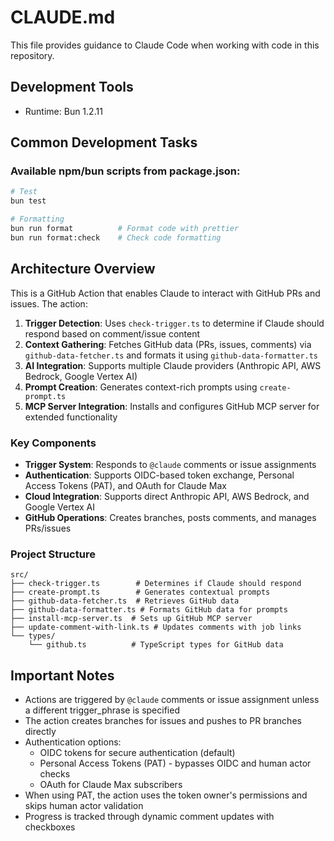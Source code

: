 # CLAUDE.md

This file provides guidance to Claude Code when working with code in this repository.

## Development Tools

- Runtime: Bun 1.2.11

## Common Development Tasks

### Available npm/bun scripts from package.json:

```bash
# Test
bun test

# Formatting
bun run format          # Format code with prettier
bun run format:check    # Check code formatting
```

## Architecture Overview

This is a GitHub Action that enables Claude to interact with GitHub PRs and issues. The action:

1. **Trigger Detection**: Uses `check-trigger.ts` to determine if Claude should respond based on comment/issue content
2. **Context Gathering**: Fetches GitHub data (PRs, issues, comments) via `github-data-fetcher.ts` and formats it using `github-data-formatter.ts`
3. **AI Integration**: Supports multiple Claude providers (Anthropic API, AWS Bedrock, Google Vertex AI)
4. **Prompt Creation**: Generates context-rich prompts using `create-prompt.ts`
5. **MCP Server Integration**: Installs and configures GitHub MCP server for extended functionality

### Key Components

- **Trigger System**: Responds to `@claude` comments or issue assignments
- **Authentication**: Supports OIDC-based token exchange, Personal Access Tokens (PAT), and OAuth for Claude Max
- **Cloud Integration**: Supports direct Anthropic API, AWS Bedrock, and Google Vertex AI
- **GitHub Operations**: Creates branches, posts comments, and manages PRs/issues

### Project Structure

```
src/
├── check-trigger.ts        # Determines if Claude should respond
├── create-prompt.ts        # Generates contextual prompts
├── github-data-fetcher.ts  # Retrieves GitHub data
├── github-data-formatter.ts # Formats GitHub data for prompts
├── install-mcp-server.ts  # Sets up GitHub MCP server
├── update-comment-with-link.ts # Updates comments with job links
└── types/
    └── github.ts          # TypeScript types for GitHub data
```

## Important Notes

- Actions are triggered by `@claude` comments or issue assignment unless a different trigger_phrase is specified
- The action creates branches for issues and pushes to PR branches directly
- Authentication options:
  - OIDC tokens for secure authentication (default)
  - Personal Access Tokens (PAT) - bypasses OIDC and human actor checks
  - OAuth for Claude Max subscribers
- When using PAT, the action uses the token owner's permissions and skips human actor validation
- Progress is tracked through dynamic comment updates with checkboxes
